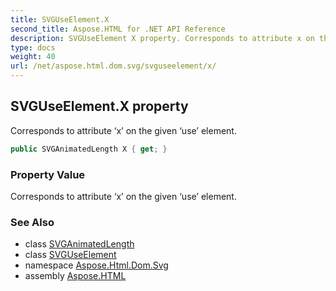 ```yaml
---
title: SVGUseElement.X
second_title: Aspose.HTML for .NET API Reference
description: SVGUseElement X property. Corresponds to attribute x on the given use element
type: docs
weight: 40
url: /net/aspose.html.dom.svg/svguseelement/x/
---
```

## SVGUseElement.X property

Corresponds to attribute ‘x’ on the given ‘use’ element.

```csharp
public SVGAnimatedLength X { get; }
```

### Property Value

Corresponds to attribute ‘x’ on the given ‘use’ element.

### See Also

* class [SVGAnimatedLength](../../../aspose.html.dom.svg.datatypes/svganimatedlength/)
* class [SVGUseElement](../)
* namespace [Aspose.Html.Dom.Svg](../../../aspose.html.dom.svg/)
* assembly [Aspose.HTML](../../../)
